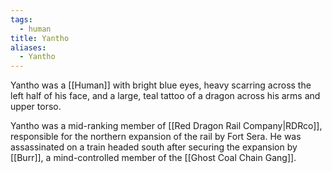 ```yaml
---
tags:
  - human
title: Yantho
aliases:
  - Yantho
---
```


Yantho was a [[Human]] with bright blue eyes, heavy scarring across the left half of his face, and a large, teal tattoo of a dragon across his arms and upper torso.

Yantho was a mid-ranking member of [[Red Dragon Rail Company|RDRco]], responsible for the northern expansion of the rail by Fort Sera. He was assassinated on a train headed south after securing the expansion by [[Burr]], a mind-controlled member of the [[Ghost Coal Chain Gang]].
